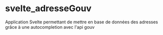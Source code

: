 # svelte_adresseGouv
Application Svelte permettant de mettre en base de données des adresses grâce à une autocompletion avec l'api gouv
